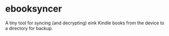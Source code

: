 # ebooksyncer
A tiny tool for syncing (and decrypting) eink Kindle books from the device to a directory for backup.
